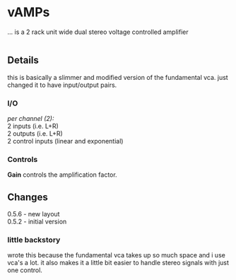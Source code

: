 # vAMPs
... is a 2 rack unit wide dual stereo voltage controlled amplifier

<image of vamps>

## Details
this is basically a slimmer and modified version of the fundamental vca.
just changed it to have input/output pairs.

### I/O
_per channel (2):_  
2 inputs (i.e. L+R)  
2 outputs (i.e. L+R)  
2 control inputs (linear and exponential)

### Controls
__Gain__ controls the amplification factor.

## Changes
0.5.6 - new layout  
0.5.2 - initial version  

### little backstory
wrote this because the fundamental vca takes up so much space and i use vca's a lot.
it also makes it a little bit easier to handle stereo signals with just one control.
